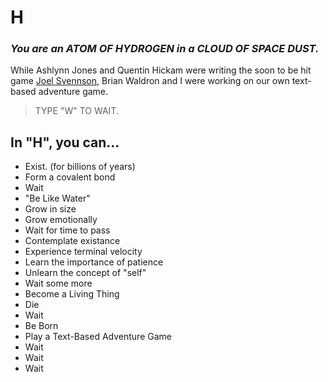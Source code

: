 # H
### _You are an ATOM OF HYDROGEN in a CLOUD OF SPACE DUST._



While Ashlynn Jones and Quentin Hickam were writing the soon to be hit game <a href="https://github.com/hunterirving/Joel-Svennson-II/tree/master/JoelSvennson%20I%20(Ashlynn%20J.%2C%20Quentin%20H.)">Joel Svennson</a>,  Brian Waldron and I were working on our own text-based adventure game.

>TYPE "W" TO WAIT.

## In "H", you can...
- Exist. (for billions of years)
- Form a covalent bond
- Wait
- "Be Like Water"
- Grow in size
- Grow emotionally
- Wait for time to pass
- Contemplate existance
- Experience terminal velocity
- Learn the importance of patience
- Unlearn the concept of "self"
- Wait some more
- Become a Living Thing
- Die
- Wait
- Be Born
- Play a Text-Based Adventure Game
- Wait
- Wait
- Wait
